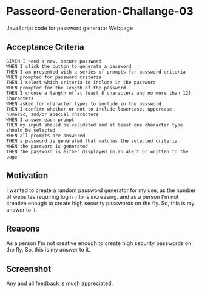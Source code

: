# Passeord-Generation-Challange-03
JavaScript code for password generator Webpage

## Acceptance Criteria

```
GIVEN I need a new, secure password
WHEN I click the button to generate a password
THEN I am presented with a series of prompts for password criteria
WHEN prompted for password criteria
THEN I select which criteria to include in the password
WHEN prompted for the length of the password
THEN I choose a length of at least 8 characters and no more than 128 characters
WHEN asked for character types to include in the password
THEN I confirm whether or not to include lowercase, uppercase, numeric, and/or special characters
WHEN I answer each prompt
THEN my input should be validated and at least one character type should be selected
WHEN all prompts are answered
THEN a password is generated that matches the selected criteria
WHEN the password is generated
THEN the password is either displayed in an alert or written to the page
```


## Motivation

I wanted to create a random password generator for my use, as the number of websites requiring login info is increasing. and as a person I'm not creative enough to create high security passwords on the fly. So, this is my answer to it.

## Reasons

As a person I'm not creative enough to create high security passwords on the fly. So, this is my answer to it.


## Screenshot


Any and all feedback is much appreciated.